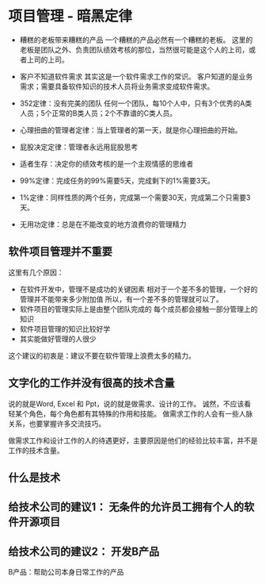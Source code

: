 # 项目管理 - 暗黑定律

- 糟糕的老板带来糟糕的产品
  一个糟糕的产品必然有一个糟糕的老板。
	这里的老板是团队之外、负责团队绩效考核的那位，当然很可能是这个人的上司，或者上司的上司。

- 客户不知道软件需求
  其实这是一个软件需求工作的常识。
	客户知道的是业务需求；需要具备软件知识的技术人员将业务需求变成软件需求。

- 352定律：没有完美的团队
  任何一个团队，每10个人中，只有3个优秀的A类人员；5个正常的B类人员；2个不靠谱的C类人员。

- 心理扭曲的管理者定律：当上管理者的第一天，就是你心理扭曲的开始。
- 屁股决定定律：管理者永远用屁股思考
- 适者生存：决定你的绩效考核的是一个主观情感的思维者

- 99%定律：完成任务的99%需要5天，完成剩下的1%需要3天。
- 1%定律：同样性质的两个任务，完成第一个需要30天，完成第二个只需要3天。
- 无用功定律：总是在不能改变的地方浪费你的管理精力

## 软件项目管理并不重要
这里有几个原因：
- 在软件开发中，管理不是成功的关键因素
  相对于一个差不多的管理，一个好的管理并不能带来多少附加值
	所以，有一个差不多的管理就可以了。
- 软件项目的管理实际上是由整个团队完成的
  每个成员都会接触一部分管理上的知识
- 软件项目管理的知识比较好学
- 其实能做好管理的人很少

这个建议的初衷是：建议不要在软件管理上浪费太多的精力。

## 文字化的工作并没有很高的技术含量
说的就是Word, Excel 和 Ppt，说的就是做需求、设计的工作。
诚然，不应该看轻某个角色，每个角色都有其特殊的作用和技能。
做需求工作的人会有一些人脉关系，也要掌握许多交流技巧。

做需求工作和设计工作的人的待遇更好，主要原因是他们的经验比较丰富，并不是工作的技术含量。

## 什么是技术

## 给技术公司的建议1： 无条件的允许员工拥有个人的软件开源项目

## 给技术公司的建议2： 开发B产品
B产品：帮助公司本身日常工作的产品
